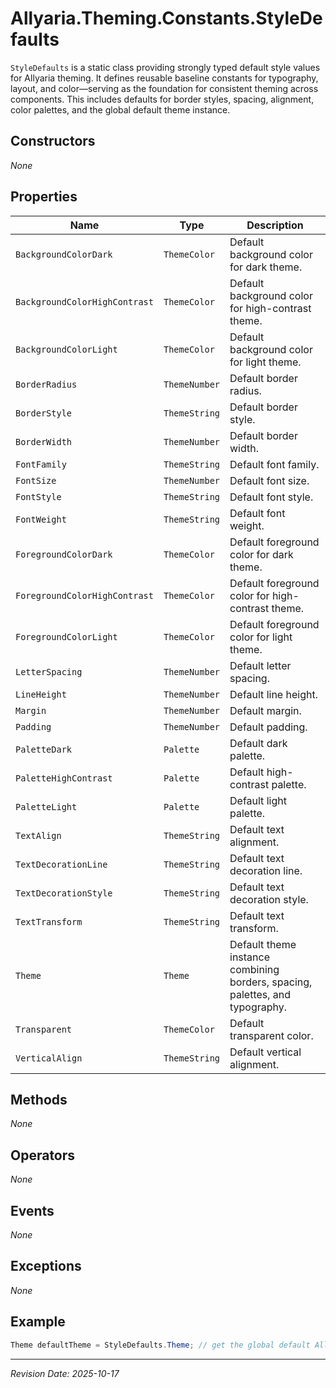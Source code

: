 ﻿# Allyaria.Theming.Constants.StyleDefaults

`StyleDefaults` is a static class providing strongly typed default style values for Allyaria theming. It defines
reusable baseline constants for typography, layout, and color—serving as the foundation for consistent theming across
components. This includes defaults for border styles, spacing, alignment, color palettes, and the global default theme
instance.

## Constructors

*None*

## Properties

| Name                          | Type          | Description                                                                  |
|-------------------------------|---------------|------------------------------------------------------------------------------|
| `BackgroundColorDark`         | `ThemeColor`  | Default background color for dark theme.                                     |
| `BackgroundColorHighContrast` | `ThemeColor`  | Default background color for high-contrast theme.                            |
| `BackgroundColorLight`        | `ThemeColor`  | Default background color for light theme.                                    |
| `BorderRadius`                | `ThemeNumber` | Default border radius.                                                       |
| `BorderStyle`                 | `ThemeString` | Default border style.                                                        |
| `BorderWidth`                 | `ThemeNumber` | Default border width.                                                        |
| `FontFamily`                  | `ThemeString` | Default font family.                                                         |
| `FontSize`                    | `ThemeNumber` | Default font size.                                                           |
| `FontStyle`                   | `ThemeString` | Default font style.                                                          |
| `FontWeight`                  | `ThemeString` | Default font weight.                                                         |
| `ForegroundColorDark`         | `ThemeColor`  | Default foreground color for dark theme.                                     |
| `ForegroundColorHighContrast` | `ThemeColor`  | Default foreground color for high-contrast theme.                            |
| `ForegroundColorLight`        | `ThemeColor`  | Default foreground color for light theme.                                    |
| `LetterSpacing`               | `ThemeNumber` | Default letter spacing.                                                      |
| `LineHeight`                  | `ThemeNumber` | Default line height.                                                         |
| `Margin`                      | `ThemeNumber` | Default margin.                                                              |
| `Padding`                     | `ThemeNumber` | Default padding.                                                             |
| `PaletteDark`                 | `Palette`     | Default dark palette.                                                        |
| `PaletteHighContrast`         | `Palette`     | Default high-contrast palette.                                               |
| `PaletteLight`                | `Palette`     | Default light palette.                                                       |
| `TextAlign`                   | `ThemeString` | Default text alignment.                                                      |
| `TextDecorationLine`          | `ThemeString` | Default text decoration line.                                                |
| `TextDecorationStyle`         | `ThemeString` | Default text decoration style.                                               |
| `TextTransform`               | `ThemeString` | Default text transform.                                                      |
| `Theme`                       | `Theme`       | Default theme instance combining borders, spacing, palettes, and typography. |
| `Transparent`                 | `ThemeColor`  | Default transparent color.                                                   |
| `VerticalAlign`               | `ThemeString` | Default vertical alignment.                                                  |

## Methods

*None*

## Operators

*None*

## Events

*None*

## Exceptions

*None*

## Example

```csharp
Theme defaultTheme = StyleDefaults.Theme; // get the global default Allyaria theme
```

---

*Revision Date: 2025-10-17*
